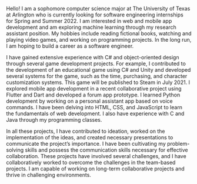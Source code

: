 Hello! I am a sophomore computer science major at The University of Texas at Arlington who is currently looking for software engineering internships for Spring and Summer 2022. I am interested in web and mobile app development and am exploring machine learning through my research assistant position. My hobbies include reading fictional books, watching and playing video games, and working on programming projects. In the long run, I am hoping to build a career as a software engineer.

I have gained extensive experience with C# and object-oriented design through several game development projects. For example, I contributed to the development of an educational 
game using C# and Unity and developed several systems for the game, such as the time, purchasing, and character customization systems. This game will be published to Steam in July 2021. I explored mobile app development in a recent collaborative project using Flutter and Dart and developed a forum app prototype. I learned Python development by working on a personal assistant app based on voice commands. I have been delving into HTML, CSS, and JavaScript to learn the fundamentals of web development. I also have experience with C and Java through my programming classes.

In all these projects, I have contributed to ideation, worked on the implementation of the ideas, and created necessary presentations to communicate the project’s importance. I 
have been cultivating my problem-solving skills and possess the communication skills necessary for effective collaboration. These projects have involved several challenges, and 
I have collaboratively worked to overcome the challenges in the team-based projects. I am capable of working on long-term collaborative projects and thrive in challenging environments.
